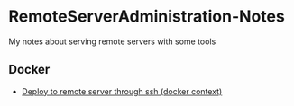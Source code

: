 # RemoteServerAdministration-Notes
My notes about serving remote servers with some tools


## Docker

* [Deploy to remote server through ssh (docker context)](https://www.docker.com/blog/how-to-deploy-on-remote-docker-hosts-with-docker-compose/)

